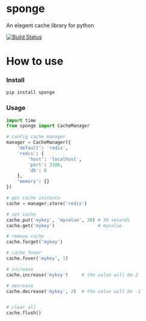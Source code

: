 # sponge
An elegent  cache library for python

[![Build Status](https://travis-ci.org/IamBusy/sponge.svg?branch=master)](https://travis-ci.org/IamBusy/sponge)

# How to use

### Install
```bash
pip install sponge
```

### Usage

```python
import time
from sponge import CacheManager

# config cache manager
manager = CacheManager({
    'default': 'redis',
    'redis': {
        'host': 'localhost',
        'port': 3306,
        'db': 0
    },
    'memory': {}
})

# get cache instance
cache = manager.store('redis')

# set cache
cache.put('mykey', 'myvalue', 30) # 30 seconds
cache.get('mykey')                # myvalue

# remove cache
cache.forget('mykey')

# cache fover
cache.fover('mykey', 1)

# increase
cache.increase('mykey')     # the value will be 2

# decrease
cache.decrease('mykey', 2)  # the value will be -1


# clear all
cache.flush()

```

